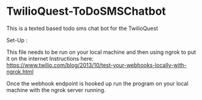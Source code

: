 # TwilioQuest-ToDoSMSChatbot

This is a texted based todo sms chat bot for the TwilioQuest

Set-Up :


This file needs to be run on your local machine and then using ngrok to put it on the internet
Instructions here:
https://www.twilio.com/blog/2013/10/test-your-webhooks-locally-with-ngrok.html

Once the webhook endpoint is hooked up run the program on your local machine with the ngrok server running.

